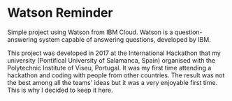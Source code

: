 # Watson Reminder

Simple project using Watson from IBM Cloud. Watson is a question-answering system capable of answering questions, developed by IBM.

This project was developed in 2017 at the International Hackathon that my university (Pontifical University of Salamanca, Spain) organised with the Polytechnic Institute of Viseu, Portugal. It was my first time attending a hackathon and coding with people from other countries. The result was not the best among all the teams' ideas but it was a very enjoyable first time. This is why I decided to keep it here.
